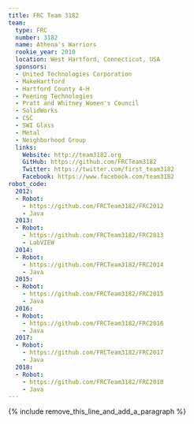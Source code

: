 ```yaml
---
title: FRC Team 3182
team:
  type: FRC
  number: 3182
  name: Athena's Warriors
  rookie_year: 2010
  location: West Hartford, Connecticut, USA
  sponsors:
  - United Technologies Corporation
  - MakeHartford
  - Hartford County 4-H
  - Peening Technologies
  - Pratt and Whitney Women's Council
  - SolidWorks
  - CSC
  - SWI Glass
  - Metal
  - Neighborhood Group
  links:
    Website: http://team3182.org
    GitHub: https://github.com/FRCTeam3182
    Twitter: https://twitter.com/first_team3182
    Facebook: https://www.facebook.com/team3182
robot_code:
  2012:
  - Robot:
    - https://github.com/FRCTeam3182/FRC2012
    - Java
  2013:
  - Robot:
    - https://github.com/FRCTeam3182/FRC2013
    - LabVIEW
  2014:
  - Robot:
    - https://github.com/FRCTeam3182/FRC2014
    - Java
  2015:
  - Robot:
    - https://github.com/FRCTeam3182/FRC2015
    - Java
  2016:
  - Robot:
    - https://github.com/FRCTeam3182/FRC2016
    - Java
  2017:
  - Robot:
    - https://github.com/FRCTeam3182/FRC2017
    - Java
  2018:
  - Robot:
    - https://github.com/FRCTeam3182/FRC2018
    - Java
---
```


{% include remove_this_line_and_add_a_paragraph %}